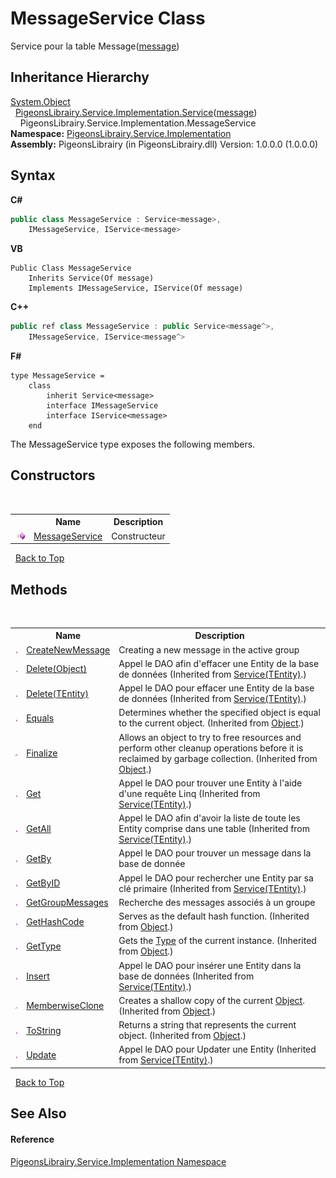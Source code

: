 # MessageService Class
 

Service pour la table Message(<a href="891709b8-1ff0-58b3-9aa4-f3f06f37a146">message</a>)


## Inheritance Hierarchy
<a href="http://msdn2.microsoft.com/en-us/library/e5kfa45b" target="_blank">System.Object</a><br />&nbsp;&nbsp;<a href="75ba97f1-dce7-6ccb-b914-5f3ebe35b9df">PigeonsLibrairy.Service.Implementation.Service</a>(<a href="891709b8-1ff0-58b3-9aa4-f3f06f37a146">message</a>)<br />&nbsp;&nbsp;&nbsp;&nbsp;PigeonsLibrairy.Service.Implementation.MessageService<br />
**Namespace:**&nbsp;<a href="61ea8cdd-bbb0-4640-7fbb-d4c259f85123">PigeonsLibrairy.Service.Implementation</a><br />**Assembly:**&nbsp;PigeonsLibrairy (in PigeonsLibrairy.dll) Version: 1.0.0.0 (1.0.0.0)

## Syntax

**C#**<br />
``` C#
public class MessageService : Service<message>, 
	IMessageService, IService<message>
```

**VB**<br />
``` VB
Public Class MessageService
	Inherits Service(Of message)
	Implements IMessageService, IService(Of message)
```

**C++**<br />
``` C++
public ref class MessageService : public Service<message^>, 
	IMessageService, IService<message^>
```

**F#**<br />
``` F#
type MessageService =  
    class
        inherit Service<message>
        interface IMessageService
        interface IService<message>
    end
```

The MessageService type exposes the following members.


## Constructors
&nbsp;<table><tr><th></th><th>Name</th><th>Description</th></tr><tr><td>![Public method](media/pubmethod.gif "Public method")</td><td><a href="10864db4-0b3a-28f6-1734-303294a73437">MessageService</a></td><td>
Constructeur</td></tr></table>&nbsp;
<a href="#messageservice-class">Back to Top</a>

## Methods
&nbsp;<table><tr><th></th><th>Name</th><th>Description</th></tr><tr><td>![Public method](media/pubmethod.gif "Public method")</td><td><a href="8ae50a66-ef0c-b8e6-42fe-5147c4d5f327">CreateNewMessage</a></td><td>
Creating a new message in the active group</td></tr><tr><td>![Public method](media/pubmethod.gif "Public method")</td><td><a href="7a507ac8-8650-1449-83f2-d217e85fff45">Delete(Object)</a></td><td>
Appel le DAO afin d'effacer une Entity de la base de données
 (Inherited from <a href="75ba97f1-dce7-6ccb-b914-5f3ebe35b9df">Service(TEntity)</a>.)</td></tr><tr><td>![Public method](media/pubmethod.gif "Public method")</td><td><a href="0e03e6ef-007f-5b39-2e7f-7ec74c902675">Delete(TEntity)</a></td><td>
Appel le DAO pour effacer une Entity de la base de données
 (Inherited from <a href="75ba97f1-dce7-6ccb-b914-5f3ebe35b9df">Service(TEntity)</a>.)</td></tr><tr><td>![Public method](media/pubmethod.gif "Public method")</td><td><a href="http://msdn2.microsoft.com/en-us/library/bsc2ak47" target="_blank">Equals</a></td><td>
Determines whether the specified object is equal to the current object.
 (Inherited from <a href="http://msdn2.microsoft.com/en-us/library/e5kfa45b" target="_blank">Object</a>.)</td></tr><tr><td>![Protected method](media/protmethod.gif "Protected method")</td><td><a href="http://msdn2.microsoft.com/en-us/library/4k87zsw7" target="_blank">Finalize</a></td><td>
Allows an object to try to free resources and perform other cleanup operations before it is reclaimed by garbage collection.
 (Inherited from <a href="http://msdn2.microsoft.com/en-us/library/e5kfa45b" target="_blank">Object</a>.)</td></tr><tr><td>![Public method](media/pubmethod.gif "Public method")</td><td><a href="1d3c30ea-c186-6bd6-3fb0-46b405582edc">Get</a></td><td>
Appel le DAO pour trouver une Entity à l'aide d'une requête Linq
 (Inherited from <a href="75ba97f1-dce7-6ccb-b914-5f3ebe35b9df">Service(TEntity)</a>.)</td></tr><tr><td>![Public method](media/pubmethod.gif "Public method")</td><td><a href="d4284a6b-c830-40c3-d592-ec3061ffc84c">GetAll</a></td><td>
Appel le DAO afin d'avoir la liste de toute les Entity comprise dans une table
 (Inherited from <a href="75ba97f1-dce7-6ccb-b914-5f3ebe35b9df">Service(TEntity)</a>.)</td></tr><tr><td>![Public method](media/pubmethod.gif "Public method")</td><td><a href="5a5fae9e-a883-3753-884a-3712f5f4822a">GetBy</a></td><td>
Appel le DAO pour trouver un message dans la base de donnée</td></tr><tr><td>![Public method](media/pubmethod.gif "Public method")</td><td><a href="0a4dbf1a-23f4-82b0-31e9-2663f7c3f82c">GetByID</a></td><td>
Appel le DAO pour rechercher une Entity par sa clé primaire
 (Inherited from <a href="75ba97f1-dce7-6ccb-b914-5f3ebe35b9df">Service(TEntity)</a>.)</td></tr><tr><td>![Public method](media/pubmethod.gif "Public method")</td><td><a href="2f323773-2120-6d0c-89bf-7d5a557a1be5">GetGroupMessages</a></td><td>
Recherche des messages associés à un groupe</td></tr><tr><td>![Public method](media/pubmethod.gif "Public method")</td><td><a href="http://msdn2.microsoft.com/en-us/library/zdee4b3y" target="_blank">GetHashCode</a></td><td>
Serves as the default hash function.
 (Inherited from <a href="http://msdn2.microsoft.com/en-us/library/e5kfa45b" target="_blank">Object</a>.)</td></tr><tr><td>![Public method](media/pubmethod.gif "Public method")</td><td><a href="http://msdn2.microsoft.com/en-us/library/dfwy45w9" target="_blank">GetType</a></td><td>
Gets the <a href="http://msdn2.microsoft.com/en-us/library/42892f65" target="_blank">Type</a> of the current instance.
 (Inherited from <a href="http://msdn2.microsoft.com/en-us/library/e5kfa45b" target="_blank">Object</a>.)</td></tr><tr><td>![Public method](media/pubmethod.gif "Public method")</td><td><a href="dbd98bd8-0cb5-9d06-2b1d-963beb39c7ea">Insert</a></td><td>
Appel le DAO pour insérer une Entity dans la base de données
 (Inherited from <a href="75ba97f1-dce7-6ccb-b914-5f3ebe35b9df">Service(TEntity)</a>.)</td></tr><tr><td>![Protected method](media/protmethod.gif "Protected method")</td><td><a href="http://msdn2.microsoft.com/en-us/library/57ctke0a" target="_blank">MemberwiseClone</a></td><td>
Creates a shallow copy of the current <a href="http://msdn2.microsoft.com/en-us/library/e5kfa45b" target="_blank">Object</a>.
 (Inherited from <a href="http://msdn2.microsoft.com/en-us/library/e5kfa45b" target="_blank">Object</a>.)</td></tr><tr><td>![Public method](media/pubmethod.gif "Public method")</td><td><a href="http://msdn2.microsoft.com/en-us/library/7bxwbwt2" target="_blank">ToString</a></td><td>
Returns a string that represents the current object.
 (Inherited from <a href="http://msdn2.microsoft.com/en-us/library/e5kfa45b" target="_blank">Object</a>.)</td></tr><tr><td>![Public method](media/pubmethod.gif "Public method")</td><td><a href="443e9f84-4906-03b6-3d6d-5013260f250d">Update</a></td><td>
Appel le DAO pour Updater une Entity
 (Inherited from <a href="75ba97f1-dce7-6ccb-b914-5f3ebe35b9df">Service(TEntity)</a>.)</td></tr></table>&nbsp;
<a href="#messageservice-class">Back to Top</a>

## See Also


#### Reference
<a href="61ea8cdd-bbb0-4640-7fbb-d4c259f85123">PigeonsLibrairy.Service.Implementation Namespace</a><br />